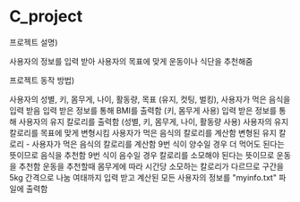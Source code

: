 # C_project

프로젝트 설명)

사용자의 정보를 입력 받아 사용자의 목표에 맞게 운동이나 식단을 추천해줌

프로젝트 동작 방법)

사용자의 성별, 키, 몸무게, 나이, 활동량, 목표 (유지, 컷팅, 벌킹), 사용자가 먹은 음식을 입력 받음
입력 받은 정보를 통해 BMI를 출력함 (키, 몸무게 사용)
입력 받은 정보를 통해 사용자의 유지 칼로리를 출력함 (성별, 키, 몸무게, 나이, 활동량 사용)
사용자의 유지 칼로리를 목표에 맞게 변형시킴
사용자가 먹은 음식의 칼로리를 계산함
변형된 유지 칼로리 - 사용자가 먹은 음식의 칼로리를 계산함
9번 식이 양수일 경우 더 먹어도 된다는 뜻이므로 음식을 추천함
9번 식이 음수일 경우 칼로리를 소모해야 된다는 뜻이므로 운동을 추천함
운동을 추천할때 몸무게에 따라 시간당 소모하는 칼로리가 다르므로 구간을 5kg 간격으로 나눔
여태까지 입력 받고 계산된 모든 사용자의 정보를 "myinfo.txt" 파일에 출력함
